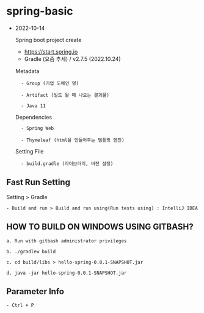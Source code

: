 # spring-basic

* 2022-10-14

    Spring boot project create 
    - https://start.spring.io
    - Gradle (요즘 추세) / v2.7.5 (2022.10.24) 

    Metadata
	
        - Group (기업 도메인 명)
		
        - Artifact (빌드 될 때 나오는 결과물)
		
        - Java 11 

    Dependencies
	
        - Spring Web 
		
        - Thymeleaf (html을 만들어주는 템플릿 엔진)
        

    Setting File
	
        - build.gradle (라이브러리, 버전 설정)


## Fast Run Setting
Setting > Gradle

    - Build and run > Build and run using(Run tests using) : IntelliJ IDEA 


## HOW TO BUILD ON WINDOWS USING GITBASH?
    a. Run with gitbash administrator privileges
	
    b. ./gradlew build
	
	c. cd build/libs > hello-spring-0.0.1-SNAPSHOT.jar
	
	d. java -jar hello-spring-0.0.1-SNAPSHOT.jar
	
	
## Parameter Info
    - Ctrl + P